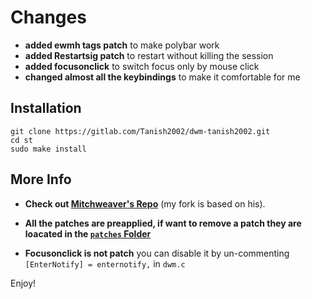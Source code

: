 # Changes

+ **added ewmh tags patch** to make polybar work 
+ **added Restartsig patch** to restart without killing the session
+ **added focusonclick** to switch focus only by mouse click
+ **changed almost all the keybindings** to make it comfortable for me


## Installation 

```
git clone https://gitlab.com/Tanish2002/dwm-tanish2002.git
cd st
sudo make install
```


## More Info

+ **Check out [Mitchweaver's Repo](https://github.com/mitchweaver/suckless/tree/master/dwm)** (my fork is based on his).

+ **All the patches are preapplied, if want to remove a patch they are loacated in the [`patches` Folder](patches)**

+ **Focusonclick is not patch** you can disable it by un-commenting `[EnterNotify] = enternotify,` in `dwm.c`

Enjoy!


